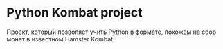 # Python Kombat project

Проект, который позволяет учить Python в формате, похожем на сбор монет в известном Hamster Kombat.

